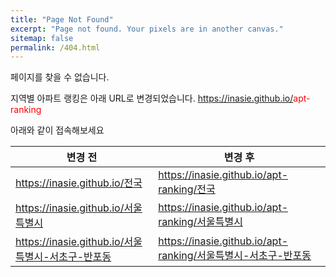 ```yaml
---
title: "Page Not Found"
excerpt: "Page not found. Your pixels are in another canvas."
sitemap: false
permalink: /404.html
---
```


페이지를 찾을 수 없습니다.

지역별 아파트 랭킹은 아래 URL로 변경되었습니다.
https://inasie.github.io/<span style="color:red">apt-ranking</span>

아래와 같이 접속해보세요

|변경 전|변경 후|
|---|---|
|https://inasie.github.io/전국|https://inasie.github.io/apt-ranking/전국|
|https://inasie.github.io/서울특별시|https://inasie.github.io/apt-ranking/서울특별시|
|https://inasie.github.io/서울특별시-서초구-반포동|https://inasie.github.io/apt-ranking/서울특별시-서초구-반포동|

<script type="text/javascript">
  var GOOG_FIXURL_LANG = 'en';
  var GOOG_FIXURL_SITE = '{{ site.url }}'
</script>
<script type="text/javascript"
  src="//linkhelp.clients.google.com/tbproxy/lh/wm/fixurl.js">
</script>
